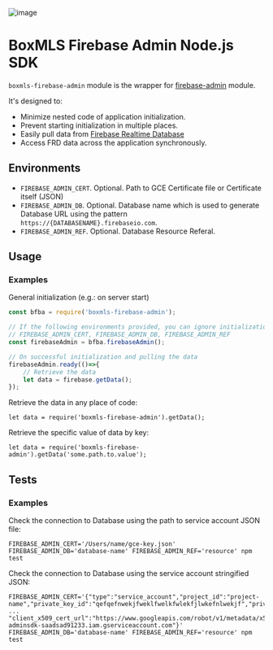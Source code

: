 ![image](https://user-images.githubusercontent.com/308489/57512890-9acacc00-7315-11e9-854f-ad77da4d2742.png)

# BoxMLS Firebase Admin Node.js SDK

`boxmls-firebase-admin` module is the wrapper for [firebase-admin](https://www.npmjs.com/package/firebase-admin) module.
 
 It's designed to:
 * Minimize nested code of application initialization.
 * Prevent starting initialization in multiple places.
 * Easily pull data from [Firebase Realtime Database](https://firebase.google.com/docs/database/)
 * Access FRD data across the application synchronously.

## Environments

* `FIREBASE_ADMIN_CERT`. Optional. Path to GCE Certificate file or Certificate itself (JSON) 
* `FIREBASE_ADMIN_DB`. Optional. Database name which is used to generate Database URL using the pattern `https://{DATABASENAME}.firebaseio.com`.
* `FIREBASE_ADMIN_REF`. Optional. Database Resource Referal.

## Usage

### Examples

General initialization (e.g.: on server start)

```js
const bfba = require('boxmls-firebase-admin');

// If the following environments provided, you can ignore initialization parameters:
// FIREBASE_ADMIN_CERT, FIREBASE_ADMIN_DB, FIREBASE_ADMIN_REF
const firebaseAdmin = bfba.firebaseAdmin();

// On successful initialization and pulling the data
firebaseAdmin.ready(()=>{
	// Retrieve the data
	let data = firebase.getData();
});
```

Retrieve the data in any place of code:
 
```
let data = require('boxmls-firebase-admin').getData();
```

Retrieve the specific value of data by key:

```
let data = require('boxmls-firebase-admin').getData('some.path.to.value');
```

## Tests

### Examples

Check the connection to Database using the path to service account JSON file:

```
FIREBASE_ADMIN_CERT='/Users/name/gce-key.json' FIREBASE_ADMIN_DB='database-name' FIREBASE_ADMIN_REF='resource' npm test
```

Check the connection to Database using the service account stringified JSON:

```
FIREBASE_ADMIN_CERT='{"type":"service_account","project_id":"project-name","private_key_id":"qefqefnwekjfweklfwelkfwlekfjlwkefnlwekjf","private_key": ... "client_x509_cert_url":"https://www.googleapis.com/robot/v1/metadata/x509/firebase-adminsdk-saadsad91233.iam.gserviceaccount.com"}' FIREBASE_ADMIN_DB='database-name' FIREBASE_ADMIN_REF='resource' npm test
```